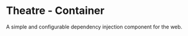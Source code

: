 Theatre - Container
===================

A simple and configurable dependency injection component for the web.
